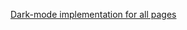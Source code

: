 [Dark-mode implementation for all pages](https://github.com/zuri-training/CC-Generator-Team127/issues/43)
